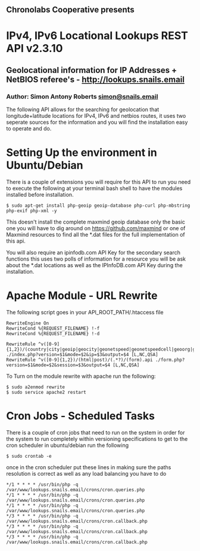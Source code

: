 ## Chronolabs Cooperative presents

# IPv4, IPv6 Locational Lookups REST API v2.3.10

## Geolocational information for IP Addresses + NetBIOS referee's - http://lookups.snails.email

### Author: Simon Antony Roberts <simon@snails.email>

The following API allows for the searching for geolocation that longitude+latitude locations for IPv4, IPv6 and netbios routes, it uses two seperate sources for the information and you will find the installation easy to operate and do.

# Setting Up the environment in Ubuntu/Debian

There is a couple of extensions you will require for this API to run you need to execute the following at your terminal bash shell to have the modules installed before installation.

    $ sudo apt-get install php-geoip geoip-database php-curl php-mbstring php-exif php-xml -y
    
This doesn't install the complete maxmind geoip database only the basic one you will have to dig around on https://github.com/maxmind or one of Maxmind resources to find all the *.dat files for the full implementation of this api.

You will also require an ipinfodb.com API Key for the secondary search functions this uses two polls of information for a resource you will be ask about the *.dat locations as well as the IPInfoDB.com API Key during the installation.

# Apache Module - URL Rewrite

The following script goes in your API_ROOT_PATH/.htaccess file

    RewriteEngine On
    RewriteCond %{REQUEST_FILENAME} !-f
    RewriteCond %{REQUEST_FILENAME} !-d

    RewriteRule ^v([0-9]{1,2})/(country|city|geoip|geocity|geonetspeed|geonetspeedcell|geoorg|geoisp|georegion)/(.*?)/(raw|html|serial|json|xml).api ./index.php?version=$1&mode=$2&ip=$3&output=$4 [L,NC,QSA]
    RewriteRule ^v([0-9]{1,2})/(html|post)/(.*?)/(form).api ./form.php?version=$1&mode=$2&session=$3&output=$4 [L,NC,QSA]

To Turn on the module rewrite with apache run the following:

    $ sudo a2enmod rewrite
    $ sudo service apache2 restart

# Cron Jobs - Scheduled Tasks

There is a couple of cron jobs that need to run on the system in order for the system to run completely within versioning specifications to get to the cron scheduler in ubuntu/debian run the following

    $ sudo crontab -e
    
once in the cron scheduler put these lines in making sure the paths resolution is correct as well as any load balancing you have to do

    */1 * * * * /usr/bin/php -q /var/www/lookups.snails.email/crons/cron.queries.php
    */1 * * * * /usr/bin/php -q /var/www/lookups.snails.email/crons/cron.queries.php
    */1 * * * * /usr/bin/php -q /var/www/lookups.snails.email/crons/cron.queries.php
    */3 * * * * /usr/bin/php -q /var/www/lookups.snails.email/crons/cron.callback.php
    */3 * * * * /usr/bin/php -q /var/www/lookups.snails.email/crons/cron.callback.php
    */3 * * * * /usr/bin/php -q /var/www/lookups.snails.email/crons/cron.callback.php